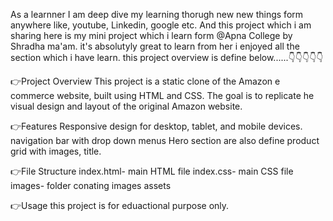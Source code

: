As a learnner I am deep dive my learning thorugh new new things form anywhere like, youtube, Linkedin, google etc. 
And this project which i am sharing here is my mini project which i learn form @Apna College by Shradha ma'am.
it's absolutyly great to learn from her i enjoyed all the section which i have learn.
this project overview is define below......👇👇👇👇👇

👉Project Overview
This project is a static clone of the Amazon e commerce website, built using HTML and CSS. The goal is to replicate he visual design and layout of the original Amazon website.

👉Features
Responsive design for desktop, tablet, and mobile devices.
navigation bar with drop down menus
Hero section are also define
product grid with images, title.

👉File Structure
index.html- main HTML file
index.css- main CSS file
images- folder conating images assets

👉Usage
this project is for eduactional purpose only.
